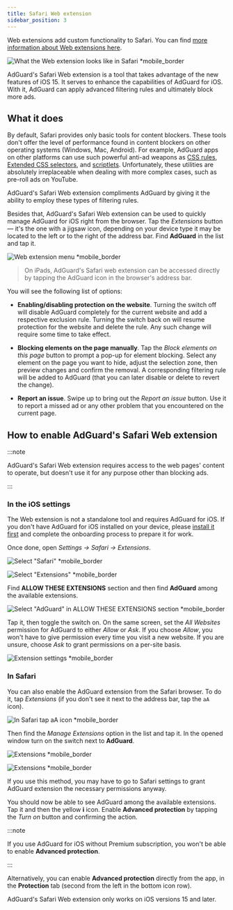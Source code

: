 ```yaml
---
title: Safari Web extension
sidebar_position: 3
---
```


Web extensions add custom functionality to Safari. You can find [more information about Web extensions here](https://developer.apple.com/documentation/safariservices/safari_web_extensions).

![What the Web extension looks like in Safari *mobile_border](https://cdn.adtidy.org/public/Adguard/kb/iOS/webext/menu_en.png)

AdGuard's Safari Web extension is a tool that takes advantage of the new features of iOS 15. It serves to enhance the capabilities of AdGuard for iOS. With it, AdGuard can apply advanced filtering rules and ultimately block more ads.

## What it does

By default, Safari provides only basic tools for content blockers. These tools don't offer the level of performance found in content blockers on other operating systems (Windows, Mac, Android). For example, AdGuard apps on other platforms can use such powerful anti-ad weapons as [CSS rules](/general/ad-filtering/create-own-filters#cosmetic-css-rules), [Extended CSS selectors](/general/ad-filtering/create-own-filters#extended-css-selectors), and [scriptlets](/general/ad-filtering/create-own-filters#scriptlets). Unfortunately, these utilities are absolutely irreplaceable when dealing with more complex cases, such as pre-roll ads on YouTube.

AdGuard's Safari Web extension compliments AdGuard by giving it the ability to employ these types of filtering rules.

Besides that, AdGuard's Safari Web extension can be used to quickly manage AdGuard for iOS right from the browser. Tap the *Extensions* button — it's the one with a jigsaw icon, depending on your device type it may be located to the left or to the right of the address bar. Find **AdGuard** in the list and tap it.

![Web extension menu *mobile_border](https://cdn.adtidy.org/public/Adguard/kb/iOS/webext/ext_adguard_en.png?1)

> On iPads, AdGuard's Safari web extension can be accessed directly by tapping the AdGuard icon in the browser's address bar.

You will see the following list of options:

- **Enabling/disabling protection on the website**. Turning the switch off will disable AdGuard completely for the current website and add a respective exclusion rule. Turning the switch back on will resume protection for the website and delete the rule. Any such change will require some time to take effect.

- **Blocking elements on the page manually**. Tap the *Block elements on this page* button to prompt a pop-up for element blocking. Select any element on the page you want to hide, adjust the selection zone, then preview changes and confirm the removal. A corresponding filtering rule will be added to AdGuard (that you can later disable or delete to revert the change).

- **Report an issue**. Swipe up to bring out the *Report an issue* button. Use it to report a missed ad or any other problem that you encountered on the current page.

## How to enable AdGuard's Safari Web extension

:::note

AdGuard's Safari Web extension requires access to the web pages' content to operate, but doesn't use it for any purpose other than blocking ads.

:::

### In the iOS settings

The Web extension is not a standalone tool and requires AdGuard for iOS. If you don't have AdGuard for iOS installed on your device, please [install it first](../installation) and complete the onboarding process to prepare it for work.

Once done, open *Settings → Safari → Extensions*.

![Select "Safari" *mobile_border](https://cdn.adtidy.org/public/Adguard/kb/iOS/webext/settings1_en.png)

![Select "Extensions" *mobile_border](https://cdn.adtidy.org/public/Adguard/kb/iOS/webext/settings2_en.png)

Find **ALLOW THESE EXTENSIONS** section and then find **AdGuard** among the available extensions.

![Select "AdGuard" in ALLOW THESE EXTENSIONS section *mobile_border](https://cdn.adtidy.org/public/Adguard/kb/iOS/webext/settings3_en.png)

Tap it, then toggle the switch on. On the same screen, set the *All Websites* permission for AdGuard to either *Allow* or *Ask*. If you choose *Allow*, you won't have to give permission every time you visit a new website. If you are unsure, choose *Ask* to grant permissions on a per-site basis.

![Extension settings *mobile_border](https://cdn.adtidy.org/public/Adguard/kb/iOS/webext/settings4_en.png)

### In Safari

You can also enable the AdGuard extension from the Safari browser. To do it, tap *Extensions* (if you don't see it next to the address bar, tap the `aA` icon).

![In Safari tap aA icon *mobile_border](https://cdn.adtidy.org/public/Adguard/kb/iOS/webext/safari1_en.png)

Then find the *Manage Extensions* option in the list and tap it. In the opened window turn on the switch next to **AdGuard**.

![Extensions *mobile_border](https://cdn.adtidy.org/public/Adguard/kb/iOS/webext/safari2_en.png)

![Extensions *mobile_border](https://cdn.adtidy.org/public/Adguard/kb/iOS/webext/safari3_en.png)

If you use this method, you may have to go to Safari settings to grant AdGuard extension the necessary permissions anyway.

You should now be able to see AdGuard among the available extensions. Tap it and then the yellow **i** icon. Enable **Advanced protection** by tapping the *Turn on* button and confirming the action.

:::note

If you use AdGuard for iOS without Premium subscription, you won't be able to enable **Advanced protection**.

:::

Alternatively, you can enable **Advanced protection** directly from the app, in the **Protection** tab (second from the left in the bottom icon row).

AdGuard's Safari Web extension only works on iOS versions 15 and later.
